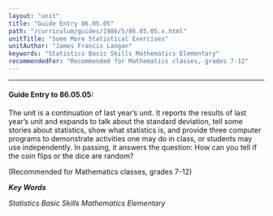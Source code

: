 ```yaml
---
layout: "unit"
title: "Guide Entry 86.05.05"
path: "/curriculum/guides/1986/5/86.05.05.x.html"
unitTitle: "Some More Statistical Exercises"
unitAuthor: "James Francis Langan"
keywords: "Statistics Basic Skills Mathematics Elementary"
recommendedFor: "Recommended for Mathematics classes, grades 7-12"
---
```

<body>
<hr/>
<h4>
Guide Entry to 86.05.05:
</h4>
The unit is a continuation of last year’s unit. It reports the results of last year’s unit and expands to talk about the standard deviation, tell some stories about statistics, show what statistics is, and provide three computer programs to demonstrate activities one may do in class, or students may use independently. In passing, it answers the question: How can you tell if the coin flips or the dice are random?
<p>
(Recommended for Mathematics classes, grades 7-12)
</p>
<p>
<b>
<i>
Key Words
</i>
</b>
<br/>
</p>
<p>
<i>
Statistics Basic Skills Mathematics Elementary
</i>
</p>
</body>